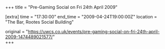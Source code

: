 +++
title = "Pre-Gaming Social on Fri 24th April 2009"

[extra]
time = "17:30:00"
end_time = "2009-04-24T19:00:00Z"
location = "The Bar, Rootes Social Building"

original = "https://uwcs.co.uk/events/pre-gaming-social-on-fri-24th-april-2009-1474489021577/"    
+++



